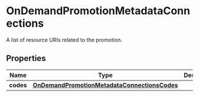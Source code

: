 

# OnDemandPromotionMetadataConnections

A list of resource URIs related to the promotion.

## Properties

| Name | Type | Description | Notes |
|------------ | ------------- | ------------- | -------------|
|**codes** | [**OnDemandPromotionMetadataConnectionsCodes**](OnDemandPromotionMetadataConnectionsCodes.md) |  |  |



